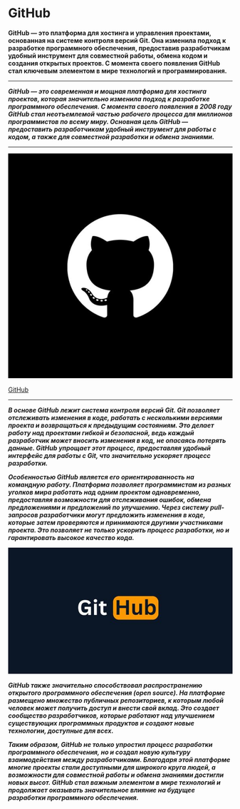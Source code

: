 # GitHub

__GitHub — это платформа для хостинга и управления проектами, основанная на системе контроля версий Git. Она изменила подход к разработке программного обеспечения, предоставив разработчикам удобный инструмент для совместной работы, обмена кодом и создания открытых проектов. С момента своего появления GitHub стал ключевым элементом в мире технологий и программирования.__

---
___GitHub — это современная и мощная платформа для хостинга проектов, которая значительно изменила подход к разработке программного обеспечения. С момента своего появления в 2008 году GitHub стал неотъемлемой частью рабочего процесса для миллионов программистов по всему миру. Основная цель GitHub — предоставить разработчикам удобный инструмент для работы с кодом, а также для совместной разработки и обмена знаниями.___

---
![](git.jpg)

[GitHub](https://github.com/)

---

___В основе GitHub лежит система контроля версий Git. Git позволяет отслеживать изменения в коде, работать с несколькими версиями проекта и возвращаться к предыдущим состояниям. Это делает работу над проектами гибкой и безопасной, ведь каждый разработчик может вносить изменения в код, не опасаясь потерять данные. GitHub упрощает этот процесс, предоставляя удобный интерфейс для работы с Git, что значительно ускоряет процесс разработки.___

___Особенностью GitHub является его ориентированность на командную работу. Платформа позволяет программистам из разных уголков мира работать над одним проектом одновременно, предоставляя возможности для отслеживания ошибок, обмена предложениями и предложений по улучшению. Через систему pull-запросов разработчики могут предложить изменения в коде, которые затем проверяются и принимаются другими участниками проекта. Это позволяет не только ускорить процесс разработки, но и гарантировать высокое качество кода.___

![](hub.jpg)

___GitHub также значительно способствовал распространению открытого программного обеспечения (open source). На платформе размещено множество публичных репозиториев, к которым любой человек может получить доступ и внести свой вклад. Это создает сообщество разработчиков, которые работают над улучшением существующих программных продуктов и создают новые технологии, доступные для всех.___

___Таким образом, GitHub не только упростил процесс разработки программного обеспечения, но и создал новую культуру взаимодействия между разработчиками. Благодаря этой платформе многие проекты стали доступными для широкого круга людей, а возможности для совместной работы и обмена знаниями достигли новых высот. GitHub стал важным элементом в мире технологий и продолжает оказывать значительное влияние на будущее разработки программного обеспечения.___


